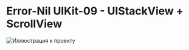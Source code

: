 # Error-Nil UIKit-09 - UIStackView + ScrollView


![Иллюстрация к проекту](https://api.webdmitriev.com/wp-content/uploads/2024/08/uikit-screen-09.jpg)
